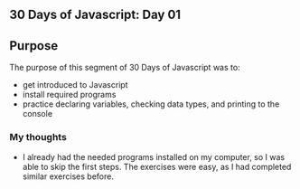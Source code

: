 ## 30 Days of Javascript: Day 01

## Purpose
The purpose of this segment of 30 Days of Javascript was to:
- get introduced to Javascript
- install required programs
- practice declaring variables, checking data types, and printing to the console

### My thoughts
- I already had the needed programs installed on my computer, so I was able to skip the first steps. The exercises were easy, as I had completed similar exercises before. 